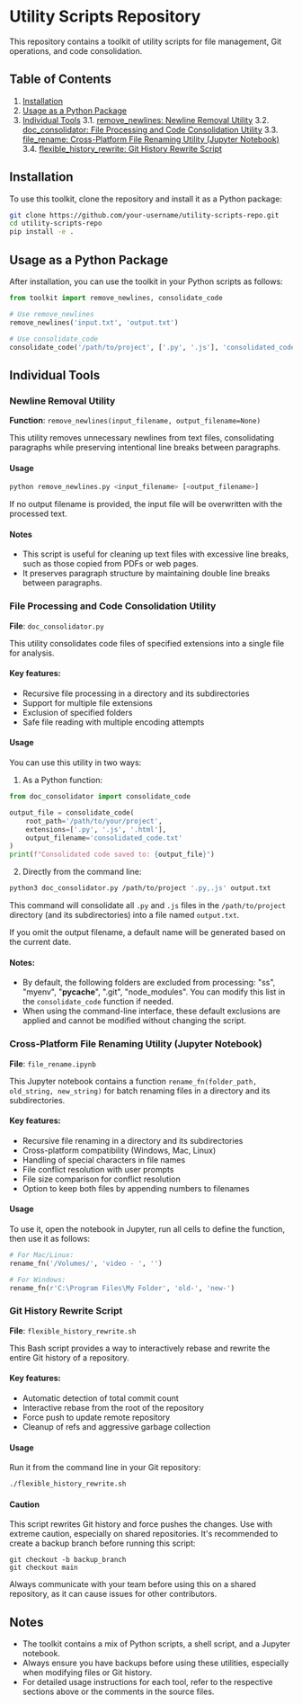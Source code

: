# Utility Scripts Repository

This repository contains a toolkit of utility scripts for file management, Git operations, and code consolidation.

## Table of Contents
1. [Installation](#installation)
2. [Usage as a Python Package](#usage-as-a-python-package)
3. [Individual Tools](#individual-tools)
   3.1. [remove_newlines: Newline Removal Utility](#newline-removal-utility)
   3.2. [doc_consolidator: File Processing and Code Consolidation Utility](#file-processing-and-code-consolidation-utility)
   3.3. [file_rename: Cross-Platform File Renaming Utility (Jupyter Notebook)](#cross-platform-file-renaming-utility-jupyter-notebook)
   3.4. [flexible_history_rewrite: Git History Rewrite Script](#git-history-rewrite-script)

## Installation

To use this toolkit, clone the repository and install it as a Python package:

```bash
git clone https://github.com/your-username/utility-scripts-repo.git
cd utility-scripts-repo
pip install -e .
```

## Usage as a Python Package

After installation, you can use the toolkit in your Python scripts as follows:

```python
from toolkit import remove_newlines, consolidate_code

# Use remove_newlines
remove_newlines('input.txt', 'output.txt')

# Use consolidate_code
consolidate_code('/path/to/project', ['.py', '.js'], 'consolidated_code.txt')
```

## Individual Tools

### Newline Removal Utility

**Function**: `remove_newlines(input_filename, output_filename=None)`

This utility removes unnecessary newlines from text files, consolidating paragraphs while preserving intentional line breaks between paragraphs.

#### Usage
```python
python remove_newlines.py <input_filename> [<output_filename>]
```

If no output filename is provided, the input file will be overwritten with the processed text.

#### Notes
- This script is useful for cleaning up text files with excessive line breaks, such as those copied from PDFs or web pages.
- It preserves paragraph structure by maintaining double line breaks between paragraphs.

### File Processing and Code Consolidation Utility

**File**: `doc_consolidator.py`

This utility consolidates code files of specified extensions into a single file for analysis.

#### Key features:
- Recursive file processing in a directory and its subdirectories
- Support for multiple file extensions
- Exclusion of specified folders
- Safe file reading with multiple encoding attempts

#### Usage

You can use this utility in two ways:

1. As a Python function:

```python
from doc_consolidator import consolidate_code

output_file = consolidate_code(
    root_path='/path/to/your/project',
    extensions=['.py', '.js', '.html'],
    output_filename='consolidated_code.txt'
)
print(f"Consolidated code saved to: {output_file}")
```

2. Directly from the command line:

```bash
python3 doc_consolidator.py /path/to/project '.py,.js' output.txt
```

This command will consolidate all `.py` and `.js` files in the `/path/to/project` directory (and its subdirectories) into a file named `output.txt`.

If you omit the output filename, a default name will be generated based on the current date.

#### Notes:
- By default, the following folders are excluded from processing: "ss", "myenv", "__pycache__", ".git", "node_modules". You can modify this list in the `consolidate_code` function if needed.
- When using the command-line interface, these default exclusions are applied and cannot be modified without changing the script.

### Cross-Platform File Renaming Utility (Jupyter Notebook)

**File**: `file_rename.ipynb`

This Jupyter notebook contains a function `rename_fn(folder_path, old_string, new_string)` for batch renaming files in a directory and its subdirectories.

#### Key features:
- Recursive file renaming in a directory and its subdirectories
- Cross-platform compatibility (Windows, Mac, Linux)
- Handling of special characters in file names
- File conflict resolution with user prompts
- File size comparison for conflict resolution
- Option to keep both files by appending numbers to filenames

#### Usage
To use it, open the notebook in Jupyter, run all cells to define the function, then use it as follows:

```python
# For Mac/Linux:
rename_fn('/Volumes/', 'video - ', '')

# For Windows:
rename_fn(r'C:\Program Files\My Folder', 'old-', 'new-')
```

### Git History Rewrite Script

**File**: `flexible_history_rewrite.sh`

This Bash script provides a way to interactively rebase and rewrite the entire Git history of a repository.

#### Key features:
- Automatic detection of total commit count
- Interactive rebase from the root of the repository
- Force push to update remote repository
- Cleanup of refs and aggressive garbage collection

#### Usage
Run it from the command line in your Git repository:

```bash
./flexible_history_rewrite.sh
```

#### Caution
This script rewrites Git history and force pushes the changes. Use with extreme caution, especially on shared repositories. It's recommended to create a backup branch before running this script:
```
git checkout -b backup_branch
git checkout main
```

Always communicate with your team before using this on a shared repository, as it can cause issues for other contributors.

## Notes

- The toolkit contains a mix of Python scripts, a shell script, and a Jupyter notebook.
- Always ensure you have backups before using these utilities, especially when modifying files or Git history.
- For detailed usage instructions for each tool, refer to the respective sections above or the comments in the source files.